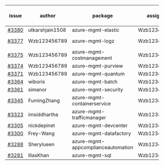 | issue | author | package | assignee | bot advice | created date of issue | target release date | date from target |
| ------ | ------ | ------ | ------ | ------ | ------ | ------ | :-----: |
| [#3380](https://github.com/Azure/sdk-release-request/issues/3380) | utkarshjain1508 | azure-mgmt-elastic | Wzb123456789 |  | 11-07 | 11-25 |  |
| [#3377](https://github.com/Azure/sdk-release-request/issues/3377) | Wzb123456789 | azure-mgmt-logz | Wzb123456789 | new issue. | 11-07 | 11-25 |  |
| [#3375](https://github.com/Azure/sdk-release-request/issues/3375) | Wzb123456789 | azure-mgmt-costmanagement | Wzb123456789 |  | 11-07 | 11-25 |  |
| [#3374](https://github.com/Azure/sdk-release-request/issues/3374) | Wzb123456789 | azure-mgmt-purview | Wzb123456789 |  | 11-07 | 11-25 |  |
| [#3371](https://github.com/Azure/sdk-release-request/issues/3371) | Wzb123456789 | azure-mgmt-quantum | Wzb123456789 |  | 11-07 | 11-25 |  |
| [#3364](https://github.com/Azure/sdk-release-request/issues/3364) | wiboris | azure-mgmt-batch | Wzb123456789 |  | 11-02 | 11-25 |  |
| [#3361](https://github.com/Azure/sdk-release-request/issues/3361) | simanor | azure-mgmt-security | Wzb123456789 |  | 11-02 | 11-25 |  |
| [#3345](https://github.com/Azure/sdk-release-request/issues/3345) | FumingZhang | azure-mgmt-containerservice | Wzb123456789 |  | 11-02 | 11-25 |  |
| [#3323](https://github.com/Azure/sdk-release-request/issues/3323) | imsiddhartha | azure-mgmt-trafficmanager | Wzb123456789 |  | 10-28 | 11-25 |  |
| [#3305](https://github.com/Azure/sdk-release-request/issues/3305) | nickdepinet | azure-mgmt-devcenter | Wzb123456789 |  | 10-26 | 11-25 |  |
| [#3300](https://github.com/Azure/sdk-release-request/issues/3300) | Frey-Wang | azure-mgmt-datafactory | Wzb123456789 |  | 10-26 | 11-25 |  |
| [#3288](https://github.com/Azure/sdk-release-request/issues/3288) | Sherylueen | azure-mgmt-appcomplianceautomation | Wzb123456789 | On time | 10-24 | 11-16 |  |
| [#3281](https://github.com/Azure/sdk-release-request/issues/3281) | IliasKhan | azure-mgmt-sql | Wzb123456789 |  | 10-19 | 11-25 |  |
